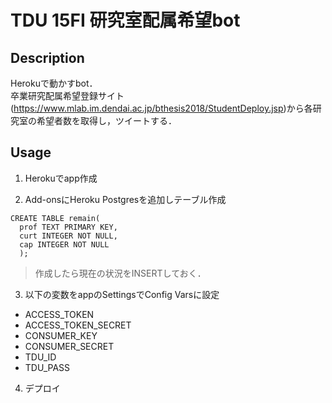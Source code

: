 # TDU 15FI 研究室配属希望bot

## Description
Herokuで動かすbot．  
卒業研究配属希望登録サイト(https://www.mlab.im.dendai.ac.jp/bthesis2018/StudentDeploy.jsp)から各研究室の希望者数を取得し，ツイートする．

## Usage
1. Herokuでapp作成

2. Add-onsにHeroku Postgresを追加しテーブル作成

```
CREATE TABLE remain(
  prof TEXT PRIMARY KEY,
  curt INTEGER NOT NULL,
  cap INTEGER NOT NULL
  );
```
> 作成したら現在の状況をINSERTしておく．

3. 以下の変数をappのSettingsでConfig Varsに設定

- ACCESS_TOKEN
- ACCESS_TOKEN_SECRET
- CONSUMER_KEY
- CONSUMER_SECRET
- TDU_ID
- TDU_PASS

4. デプロイ
